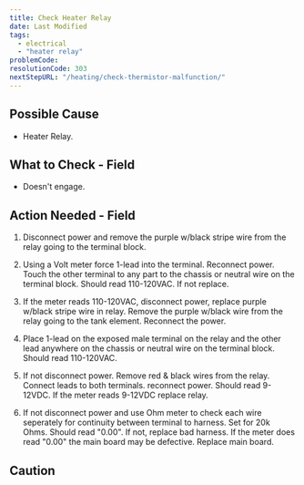 ```yaml
---
title: Check Heater Relay
date: Last Modified 
tags:
  - electrical
  - "heater relay"
problemCode:
resolutionCode: 303
nextStepURL: "/heating/check-thermistor-malfunction/"
---
```

## Possible Cause

- Heater Relay.

## What to Check - Field

- Doesn't engage.

## Action Needed - Field

1) Disconnect power and remove the purple w/black stripe wire from the relay going to the terminal block.

2) Using a Volt meter force 1-lead into the terminal. Reconnect power. Touch the other terminal to any part to the chassis or neutral wire on the terminal block. Should read 110-120VAC. If not replace.

3) If the meter reads 110-120VAC, disconnect power, replace purple w/black stripe wire in relay. Remove the purple w/black wire from the relay going to the tank element. Reconnect the power.

4) Place 1-lead on the exposed male terminal on the relay and the other lead anywhere on the chassis or neutral wire on the terminal block. Should read 110-120VAC.

5) If not disconnect power. Remove red & black wires from the relay. Connect leads to both terminals. reconnect power. Should read 9-12VDC. If the meter reads 9-12VDC replace relay.

6) If not disconnect power and use Ohm meter to check each wire seperately for continuity between terminal to harness. Set for 20k Ohms. Should read "0.00". If not, replace bad harness. If the meter does read "0.00" the main board may be defective. Replace main board.

## Caution
